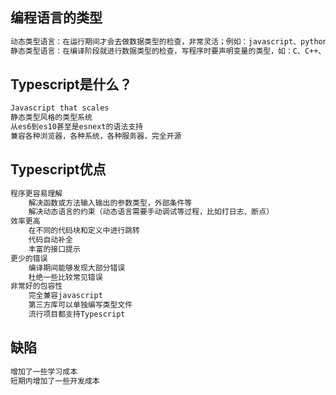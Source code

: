 <!--
 * @Author: Aiden
 * @Date: 2020-09-25 11:14:20
 * @LastEditTime: 2020-09-25 13:58:32
 * @LastEditors: Aiden
 * @Description: 
-->
## 编程语言的类型
```bash
动态类型语言：在运行期间才会去做数据类型的检查，非常灵活；例如：javascript、python
静态类型语言：在编译阶段就进行数据类型的检查，写程序时要声明变量的类型，如：C、C++、JAVA
```

## Typescript是什么？
```bash
Javascript that scales
静态类型风格的类型系统
从es6到es10甚至是esnext的语法支持
兼容各种浏览器，各种系统，各种服务器，完全开源
```

## Typescript优点
```bash
程序更容易理解
    解决函数或方法输入输出的参数类型，外部条件等
    解决动态语言的约束（动态语言需要手动调试等过程，比如打日志、断点）
效率更高
    在不同的代码块和定义中进行跳转
    代码自动补全
    丰富的接口提示
更少的错误
    编译期间能够发现大部分错误
    杜绝一些比较常见错误
非常好的包容性
    完全兼容javascript
    第三方库可以单独编写类型文件
    流行项目都支持Typescript
```

## 缺陷
```bash
增加了一些学习成本
短期内增加了一些开发成本
```